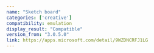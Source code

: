 ```yaml
---
name: "Sketch board"
categories: ['creative']
compatibility: emulation
display_result: "Compatible"
version_from: "3.0.5.0"
link: https://apps.microsoft.com/detail/9WZDNCRFJ1LG
---
```

